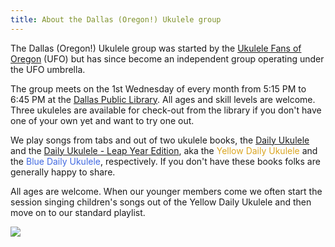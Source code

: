 ```yaml
---
title: About the Dallas (Oregon!) Ukulele group
---
```


The Dallas (Oregon!) Ukulele group was started by the [Ukulele Fans of Oregon](http://www.ukulelefansoforegon.com/) (UFO) but has since become an independent group operating under the UFO umbrella.

The group meets on the 1st Wednesday of every month from 5:15 PM to 6:45 PM at the [Dallas Public Library](https://www.ci.dallas.or.us/102/Library).  All ages and skill levels are welcome.  Three ukuleles are available for check-out from the library if you don't have one of your own yet and want to try one out.

We play songs from tabs and out of two ukulele books, the [Daily Ukulele](https://www.amazon.com/Daily-Ukulele-Better-Living-Songbooks-ebook/dp/B00DB2GL2A) and the [Daily Ukulele - Leap Year Edition](https://www.amazon.com/Daily-Ukulele-Better-Living-Songbooks/dp/1458482685/ref=tmm_other_meta_binding_swatch_0?_encoding=UTF8&qid=&sr=), aka the <span style="color:goldenrod">Yellow Daily Ukulele</span> and the <span style="color:royalblue">Blue Daily Ukulele</span>, respectively.  If you don't have these books folks are generally happy to share.

All ages are welcome.  When our younger members come we often start the session singing children's songs out of the Yellow Daily Ukulele and then move on to our standard playlist.

<img src=/img/uke.blue.flowers.png style="max-width:100%;min-width:50px;float:center;" />
